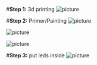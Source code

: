 #**Step 1:** 3d printing 
![picture](https://github.com/ArtiomBoo/Arduino_Hexagon-LEDs/blob/master/images/20190412_152043.jpg)

#**Step 2:** Primer/Painting 
![picture](https://github.com/ArtiomBoo/Arduino_Hexagon-LEDs/blob/master/images/20190501_095853.jpg)

![picture](https://github.com/ArtiomBoo/Arduino_Hexagon-LEDs/blob/master/images/20190504_130005.jpg)

![picture](https://github.com/ArtiomBoo/Arduino_Hexagon-LEDs/blob/master/images/20190504_172753.jpg)

#**Step 3:** put leds inside
![picture](https://github.com/ArtiomBoo/Arduino_Hexagon-LEDs/blob/master/images/20190504_180053.jpg)
